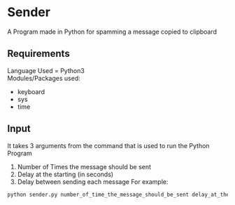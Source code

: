 # Sender
A Program made in Python for spamming a message copied to clipboard

## Requirements
Language Used = Python3<br />
Modules/Packages used:
* keyboard
* sys
* time

## Input
It takes 3 arguments from the command that is used to run the Python Program
1. Number of Times the message should be sent
2. Delay at the starting (in seconds)
3. Delay between sending each message
For example:
```bash
python sender.py number_of_time_the_message_should_be_sent delay_at_the_starting delay_between_sending_each_message
```